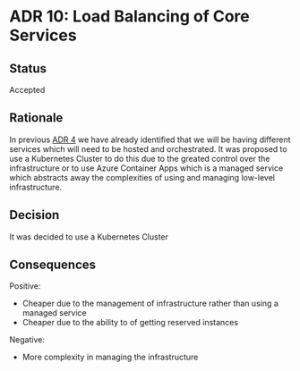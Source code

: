 # ADR 10: Load Balancing of Core Services

## Status  
Accepted

## Rationale
In previous [ADR 4](/Resources/ADRs/ADR04-Microservices-architecture.md) we have already identified that we will be having different services which will need to be hosted and orchestrated. It was proposed to use a Kubernetes Cluster to do this due to the greated control over the infrastructure or to use Azure Container Apps which is a managed service which abstracts away the complexities of using and managing low-level infrastructure.  

## Decision
It was decided to use a Kubernetes Cluster

## Consequences
Positive:
* Cheaper due to the management of infrastructure rather than using a managed service
* Cheaper due to the ability to of getting reserved instances

Negative:
* More complexity in managing the infrastructure